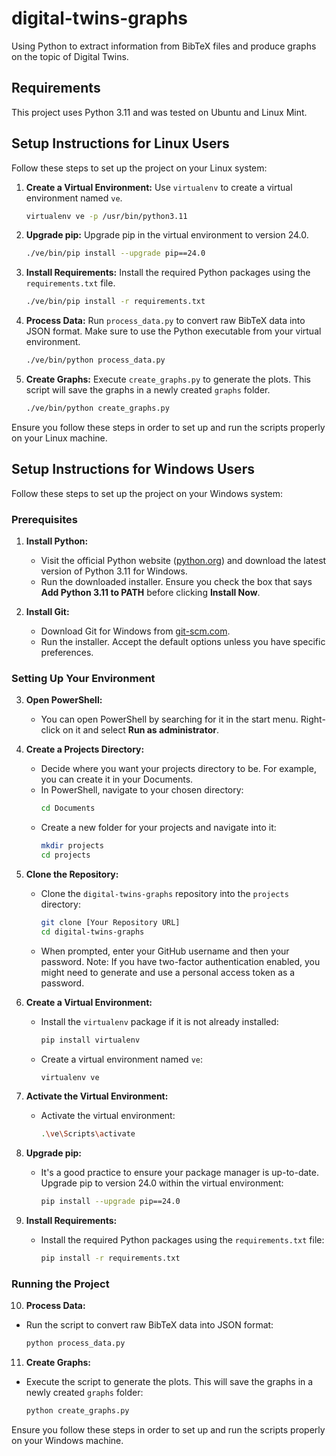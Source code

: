 # digital-twins-graphs

Using Python to extract information from BibTeX files and produce graphs on the topic of Digital Twins.

## Requirements
This project uses Python 3.11 and was tested on Ubuntu and Linux Mint.

## Setup Instructions for Linux Users
Follow these steps to set up the project on your Linux system:

1. **Create a Virtual Environment:**
   Use `virtualenv` to create a virtual environment named `ve`.
   ```bash
   virtualenv ve -p /usr/bin/python3.11
   ```

2. **Upgrade pip:**
   Upgrade pip in the virtual environment to version 24.0.
   ```bash
   ./ve/bin/pip install --upgrade pip==24.0
   ```

3. **Install Requirements:**
   Install the required Python packages using the `requirements.txt` file.
   ```bash
   ./ve/bin/pip install -r requirements.txt
   ```

4. **Process Data:**
   Run `process_data.py` to convert raw BibTeX data into JSON format. Make sure to use the Python executable from your virtual environment.
   ```bash
   ./ve/bin/python process_data.py
   ```

5. **Create Graphs:**
   Execute `create_graphs.py` to generate the plots. This script will save the graphs in a newly created `graphs` folder.
   ```bash
   ./ve/bin/python create_graphs.py
   ```

Ensure you follow these steps in order to set up and run the scripts properly on your Linux machine.

## Setup Instructions for Windows Users
Follow these steps to set up the project on your Windows system:

### Prerequisites
1. **Install Python:**
   - Visit the official Python website ([python.org](https://www.python.org/downloads/)) and download the latest version of Python 3.11 for Windows.
   - Run the downloaded installer. Ensure you check the box that says **Add Python 3.11 to PATH** before clicking **Install Now**.

2. **Install Git:**
   - Download Git for Windows from [git-scm.com](https://git-scm.com/download/win).
   - Run the installer. Accept the default options unless you have specific preferences.

### Setting Up Your Environment
3. **Open PowerShell:**
   - You can open PowerShell by searching for it in the start menu. Right-click on it and select **Run as administrator**.

4. **Create a Projects Directory:**
   - Decide where you want your projects directory to be. For example, you can create it in your Documents.
   - In PowerShell, navigate to your chosen directory:
     ```bash
     cd Documents
     ```
   - Create a new folder for your projects and navigate into it:
     ```bash
     mkdir projects
     cd projects
     ```

5. **Clone the Repository:**
   - Clone the `digital-twins-graphs` repository into the `projects` directory:
     ```bash
     git clone [Your Repository URL]
     cd digital-twins-graphs
     ```
   - When prompted, enter your GitHub username and then your password. Note: If you have two-factor authentication enabled, you might need to generate and use a personal access token as a password.


6. **Create a Virtual Environment:**
   - Install the `virtualenv` package if it is not already installed:
     ```bash
     pip install virtualenv
     ```
   - Create a virtual environment named `ve`:
     ```bash
     virtualenv ve
     ```

7. **Activate the Virtual Environment:**
   - Activate the virtual environment:
     ```bash
     .\ve\Scripts\activate
     ```

8. **Upgrade pip:**
   - It's a good practice to ensure your package manager is up-to-date. Upgrade pip to version 24.0 within the virtual environment:
     ```bash
     pip install --upgrade pip==24.0
     ```

9. **Install Requirements:**
   - Install the required Python packages using the `requirements.txt` file:
     ```bash
     pip install -r requirements.txt
     ```

### Running the Project
10. **Process Data:**
   - Run the script to convert raw BibTeX data into JSON format:
     ```bash
     python process_data.py
     ```

11. **Create Graphs:**
   - Execute the script to generate the plots. This will save the graphs in a newly created `graphs` folder:
     ```bash
     python create_graphs.py
     ```

Ensure you follow these steps in order to set up and run the scripts properly on your Windows machine.
